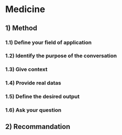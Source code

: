 # Medicine 
## 1) Method
### 1.1) Define your field of application
### 1.2) Identify the purpose of the conversation
### 1.3) Give context
### 1.4) Provide real datas
### 1.5) Define the desired output
### 1.6) Ask your question
## 2) Recommandation

